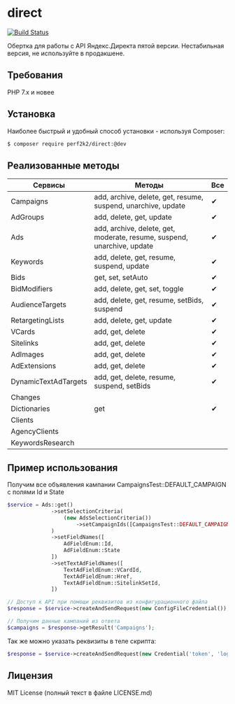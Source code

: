 # direct
[![Build Status](https://travis-ci.org/perf2k2/direct.svg?branch=master)](https://travis-ci.org/perf2k2/direct)

Обертка для работы с API Яндекс.Директа пятой версии. Нестабильная версия, не используйте в продакшене.

## Требования

PHP 7.x и новее

## Установка

Наиболее быстрый и удобный способ установки - используя Composer:
```bash
$ composer require perf2k2/direct:@dev
```

## Реализованные методы

Сервисы | Методы | Все 
--- | --- | ---
Campaigns|add, archive, delete, get, resume, suspend, unarchive, update|&#10004;
AdGroups|add, delete, get, update|&#10004;
Ads|add, archive, delete, get, moderate, resume, suspend, unarchive, update|&#10004;
Keywords|add, delete, get, resume, suspend, update|&#10004;
Bids|get, set, setAuto|&#10004;
BidModifiers|add, delete, get, set, toggle|&#10004;
AudienceTargets|add, delete, get, resume, setBids, suspend|&#10004;
RetargetingLists|add, delete, get, update|&#10004;
VCards|add, get, delete|&#10004;
Sitelinks|add, get, delete|&#10004;
AdImages|add, get, delete|&#10004;
AdExtensions|add, get, delete|&#10004;
DynamicTextAdTargets|add, get, delete, resume, suspend, setBids|&#10004;
Changes||
Dictionaries|get|&#10004;
Clients||
AgencyClients||
KeywordsResearch||

## Пример использования

Получим все объявления кампании CampaignsTest::DEFAULT_CAMPAIGN с полями Id и State
```php
$service = Ads::get()
              ->setSelectionCriteria(
                  (new AdsSelectionCriteria())
                      ->setCampaignIds([CampaignsTest::DEFAULT_CAMPAIGN])
              )
              ->setFieldNames([
                  AdFieldEnum::Id,
                  AdFieldEnum::State
              ])
              ->setTextAdFieldNames([
                  TextAdFieldEnum::VCardId,
                  TextAdFieldEnum::Href,
                  TextAdFieldEnum::SitelinkSetId,
              ])

// Доступ к API при помощи реквизитов из конфигурационного файла    
$response = $service->createAndSendRequest(new ConfigFileCredential());

// Получим данные кампаний из ответа
$campaigns = $response->getResult('Campaigns');
```

Так же можно указать реквизиты в теле скрипта:

```php 
$response = $service->createAndSendRequest(new Credential('token', 'login'));
```

## Лицензия

MIT License (полный текст в файле LICENSE.md)